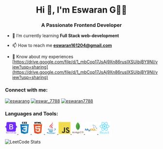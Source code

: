 <h1 align="center">Hi 👋, I'm Eswaran G👨‍💻</h1>
<h3 align="center">A Passionate Frontend Developer</h3>

- 🌱 I’m currently learning **Full Stack web-development**

- 📫 How to reach me **eswaran161204@gmail.com**

- 📄 Know about my experiences [https://drive.google.com/file/d/1_mbCop17JsAj9Xn86rusIXSUibjBY9NI/view?usp=sharing](https://drive.google.com/file/d/1_mbCop17JsAj9Xn86rusIXSUibjBY9NI/view?usp=sharing)

<h3 align="left">Connect with me:</h3>
<p align="left">
<a href="https://linkedin.com/in/eswarang" target="blank"><img align="center" src="https://raw.githubusercontent.com/rahuldkjain/github-profile-readme-generator/master/src/images/icons/Social/linked-in-alt.svg" alt="eswarang" height="30" width="40" /></a>
<a href="https://instagram.com/eswar_7788" target="blank"><img align="center" src="https://raw.githubusercontent.com/rahuldkjain/github-profile-readme-generator/master/src/images/icons/Social/instagram.svg" alt="eswar_7788" height="30" width="40" /></a>
<a href="https://www.leetcode.com/eswaran7788" target="blank"><img align="center" src="https://raw.githubusercontent.com/rahuldkjain/github-profile-readme-generator/master/src/images/icons/Social/leet-code.svg" alt="eswaran7788" height="30" width="40" /></a>
</p>

<h3 align="left">Languages and Tools:</h3>
<p align="left"> <a href="https://getbootstrap.com" target="_blank" rel="noreferrer"> <img src="https://raw.githubusercontent.com/devicons/devicon/master/icons/bootstrap/bootstrap-plain-wordmark.svg" alt="bootstrap" width="40" height="40"/> </a> <a href="https://www.w3schools.com/css/" target="_blank" rel="noreferrer"> <img src="https://raw.githubusercontent.com/devicons/devicon/master/icons/css3/css3-original-wordmark.svg" alt="css3" width="40" height="40"/> </a> <a href="https://www.w3.org/html/" target="_blank" rel="noreferrer"> <img src="https://raw.githubusercontent.com/devicons/devicon/master/icons/html5/html5-original-wordmark.svg" alt="html5" width="40" height="40"/> </a> <a href="https://www.java.com" target="_blank" rel="noreferrer"> <img src="https://raw.githubusercontent.com/devicons/devicon/master/icons/java/java-original.svg" alt="java" width="40" height="40"/> </a> <a href="https://developer.mozilla.org/en-US/docs/Web/JavaScript" target="_blank" rel="noreferrer"> <img src="https://raw.githubusercontent.com/devicons/devicon/master/icons/javascript/javascript-original.svg" alt="javascript" width="40" height="40"/> </a> <a href="https://www.mongodb.com/" target="_blank" rel="noreferrer"> <img src="https://raw.githubusercontent.com/devicons/devicon/master/icons/mongodb/mongodb-original-wordmark.svg" alt="mongodb" width="40" height="40"/> </a> <a href="https://www.mysql.com/" target="_blank" rel="noreferrer"> <img src="https://raw.githubusercontent.com/devicons/devicon/master/icons/mysql/mysql-original-wordmark.svg" alt="mysql" width="40" height="40"/> </a> <a href="https://reactjs.org/" target="_blank" rel="noreferrer"> <img src="https://raw.githubusercontent.com/devicons/devicon/master/icons/react/react-original-wordmark.svg" alt="react" width="40" height="40"/> </a> </p>

![LeetCode Stats](https://leetcard.jacoblin.cool/Eswaran7788?theme=dark&font=STIX%20Two%20Text&ext=contest)

